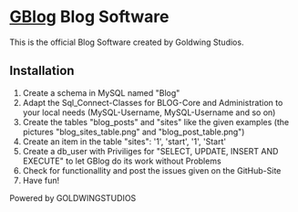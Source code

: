 [GBlog](http://blog.goldwingstudios.de/) Blog Software
====================

This is the official Blog Software created by Goldwing Studios.

## Installation

1. Create a schema in MySQL named "Blog"
2. Adapt the Sql_Connect-Classes for BLOG-Core and Administration to your local needs (MySQL-Username, MySQL-Username and so on)
3. Create the tables "blog_posts" and "sites" like the given examples (the pictures "blog_sites_table.png" and "blog_post_table.png")
4. Create an item in the table "sites": '1', 'start', '1', 'Start'
5. Create a db_user with Priviliges for "SELECT, UPDATE, INSERT AND EXECUTE" to let GBlog do its work without Problems
6. Check for functionallity and post the issues given on the GitHub-Site
7. Have fun!

Powered by GOLDWINGSTUDIOS